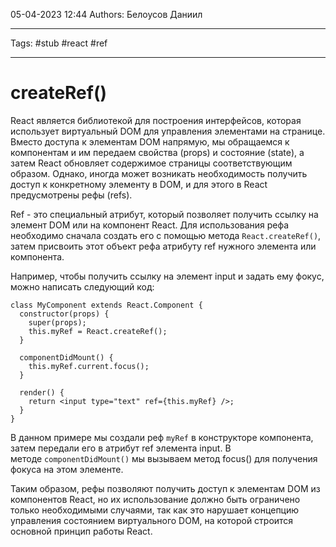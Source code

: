 05-04-2023
12:44
Authors: Белоусов Даниил
***
Tags: #stub #react #ref
***
# createRef()


React является библиотекой для построения интерфейсов, которая использует виртуальный DOM для управления элементами на странице. Вместо доступа к элементам DOM напрямую, мы обращаемся к компонентам и им передаем свойства (props) и состояние (state), а затем React обновляет содержимое страницы соответствующим образом. Однако, иногда может возникать необходимость получить доступ к конкретному элементу в DOM, и для этого в React предусмотрены рефы (refs).

Ref - это специальный атрибут, который позволяет получить ссылку на элемент DOM или на компонент React. Для использования рефа необходимо сначала создать его с помощью метода `React.createRef()`, затем присвоить этот объект рефа атрибуту ref нужного элемента или компонента.

Например, чтобы получить ссылку на элемент input и задать ему фокус, можно написать следующий код:

```
class MyComponent extends React.Component {
  constructor(props) {
    super(props);
    this.myRef = React.createRef();
  }

  componentDidMount() {
    this.myRef.current.focus();
  }

  render() {
    return <input type="text" ref={this.myRef} />;
  }
}
```

В данном примере мы создали реф `myRef` в конструкторе компонента, затем передали его в атрибут ref элемента input. В методе `componentDidMount()` мы вызываем метод focus() для получения фокуса на этом элементе.

Таким образом, рефы позволяют получить доступ к элементам DOM из компонентов React, но их использование должно быть ограничено только необходимыми случаями, так как это нарушает концепцию управления состоянием виртуального DOM, на которой строится основной принцип работы React.